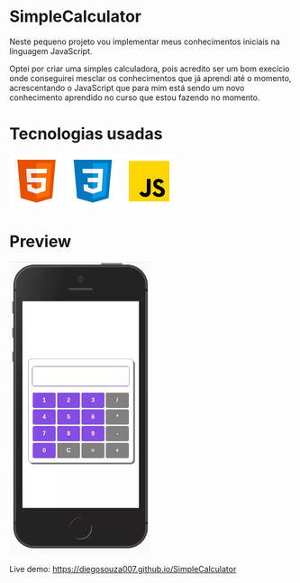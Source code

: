 # SimpleCalculator

Neste pequeno projeto vou implementar meus conhecimentos iniciais na linguagem JavaScript.

Optei por criar uma simples calculadora, pois acredito ser um bom execício onde conseguirei mesclar os conhecimentos que já aprendi até o momento, acrescentando o JavaScript que para mim está sendo um novo conhecimento aprendido no curso que estou fazendo no momento.

# Tecnologias usadas

<p float="left">
<a href="https://developer.mozilla.org/pt-BR/docs/Web/HTML"><img src="./assets/img/icons8-html-5.svg"></a>
<a href="https://developer.mozilla.org/pt-BR/docs/Web/CSS"><img src="./assets/img/icons8-css3.svg"></a>
<a href="https://developer.mozilla.org/pt-BR/docs/Web/JavaScripthtml"><img src="./assets/img/icons8-javascript.svg"></a>
</p>

# Preview

<img src="./assets/img/preview-mobile.webp" width="250px">

Live demo: <a href="https://diegosouza007.github.io/SimpleCalculator/">https://diegosouza007.github.io/SimpleCalculator</a>
